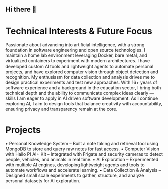 ## Hi there 👋

# Technical Interests & Future Focus
Passionate about advancing into artificial intelligence, with a strong foundation in software engineering and open source technologies. I maintain a home lab environment leveraging Docker, bare metal, and virtualized containers to experiment with modern architectures. I have developed custom AI tools and lightweight agents to automate personal projects, and have explored computer vision through object detection and recognition. My enthusiasm for data collection and analysis drives me to design practical experiments and test new approaches. With 16+ years of software experience and a background in the education sector, I bring both technical depth and the ability to communicate complex ideas clearly — skills I am eager to apply in AI driven software development. As I continue exploring AI, I aim to design tools that balance creativity with accountability, ensuring privacy and transparency remain at the core.

# Projects
•	Personal Knowledge System – Built a note taking and retrieval tool using MongoDB to store and query raw notes for fast access.
•	Computer Vision with Hailo PI AI+ Kit – Integrated with Frigate and security cameras to detect people, vehicles, and animals in real time.
•	AI Exploration – Experimented with multiple AI engines, developing lightweight agents and tools to automate workflows and accelerate learning.
•	Data Collection & Analysis – Designed small scale experiments to gather, structure, and analyze personal datasets for AI exploration.

<!--
**LabNotesAI/LabNotesAI** is a ✨ _special_ ✨ repository because its `README.md` (this file) appears on your GitHub profile.

Here are some ideas to get you started:

- 🔭 I’m currently working on ...
- 🌱 I’m currently learning ...
- 👯 I’m looking to collaborate on ...
- 🤔 I’m looking for help with ...
- 💬 Ask me about ...
- 📫 How to reach me: ...
- 😄 Pronouns: ...
- ⚡ Fun fact: ...
-->

